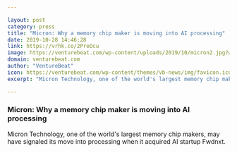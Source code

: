 ```yaml
---

layout: post
category: press
title: "Micron: Why a memory chip maker is moving into AI processing"
date: 2019-10-28 14:46:28
link: https://vrhk.co/2PreOcu
image: https://venturebeat.com/wp-content/uploads/2019/10/micron2.jpg?w=1200&strip=all
domain: venturebeat.com
author: "VentureBeat"
icon: https://venturebeat.com/wp-content/themes/vb-news/img/favicon.ico
excerpt: "Micron Technology, one of the world's largest memory chip makers, may have signaled its move into processing when it acquired AI startup Fwdnxt."

---
```


### Micron: Why a memory chip maker is moving into AI processing

Micron Technology, one of the world's largest memory chip makers, may have signaled its move into processing when it acquired AI startup Fwdnxt.